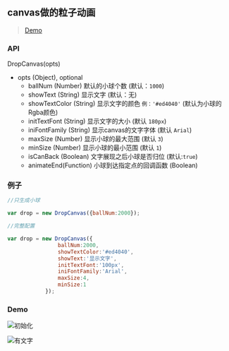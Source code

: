  ## canvas做的粒子动画  
 
>  [Demo](https://hongxinzz.github.io/my-javascript-utils/canvas/canvas.html)
 
 ### API
 DropCanvas(opts)
 - opts (Object), optional
   - ballNum (Number) 默认的小球个数 (默认：`1000`)
   - showText (String) 显示文字 (默认：无)
   - showTextColor (String)  显示文字的颜色 `例：'#ed4040'` (默认为小球的Rgba颜色)
   - initTextFont (String) 显示文字的大小 (默认 `180px`)
   - iniFontFamily (String) 显示canvas的文字字体 (默认 `Arial`)
   - maxSize (Number) 显示小球的最大范围 (默认 `3`) 
   - minSize (Number) 显示小球的最小范围 (默认 `1`)
   - isCanBack (Boolean) 文字展现之后小球是否归位 (默认:`true`)
   - animateEnd(Function) 小球到达指定点的回调函数 (Boolean)

### 例子
```js
//只生成小球

var drop = new DropCanvas({ballNum:2000});
```
```js
//完整配置

var drop = new DropCanvas({
				ballNum:2000,
				showTextColor:'#ed4040',
				showText:'显示文字',
				initTextFont:'100px',
				iniFontFamily:'Arial',
				maxSize:4,
				minSize:1
			});
```
### Demo
![初始化](https://raw.githubusercontent.com/hongxinzz/my-javascript-utils/master/canvas/demo.png)


![有文字](https://raw.githubusercontent.com/hongxinzz/my-javascript-utils/master/canvas/text.png)
